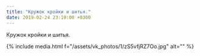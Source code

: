 ```yaml
---
title: "Кружок кройки и шитья."
date: 2019-02-24 23:19:00 +0300
---
```


Кружок кройки и шитья.

{% include media.html f="/assets/vk_photos/1/zS5vfjRZ7Oo.jpg" alt="" %}

